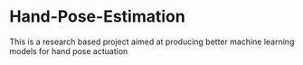 # Hand-Pose-Estimation
This is a research based project aimed at producing better machine learning models for hand pose actuation 
